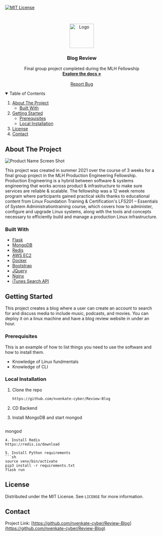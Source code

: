 
[![MIT License][license-shield]][license-url]




<!-- PROJECT LOGO -->
<br />
<p align="center">
  <a href="https://github.com/nvenkate-cyber/Review-Blog">
    <img src="https://i.ibb.co/cC69PsH/review-logo.png" alt="Logo" width="80" height="80">
  </a>

  <h3 align="center">Blog Review</h3>

  <p align="center">
    Final group project completed during the MLH Fellowship
    <br />
    <a href="https://github.com/nvenkate-cyber/Review-Blog"><strong>Explore the docs »</strong></a>
    <br />
    <br />
    <a href="hhttps://github.com/nvenkate-cyber/Review-Blog/issues">Report Bug</a>
  </p>
</p>



<!-- TABLE OF CONTENTS -->
<details open="open">
  <summary>Table of Contents</summary>
  <ol>
    <li>
      <a href="#about-the-project">About The Project</a>
      <ul>
        <li><a href="#built-with">Built With</a></li>
      </ul>
    </li>
    <li>
      <a href="#getting-started">Getting Started</a>
      <ul>
        <li><a href="#prerequisites">Prerequisites</a></li>
        <li><a href="#installation"> Local Installation</a></li>
      </ul>
    </li>
    <li><a href="#license">License</a></li>
    <li><a href="#contact">Contact</a></li>
  </ol>
</details>



<!-- ABOUT THE PROJECT -->
## About The Project

![Product Name Screen Shot](https://i.ibb.co/yfqdxNn/Screen-Shot-2021-08-12-at-5-34-15-AM.png)

This project was created in summer 2021 over the course of 3 weeks for a final group project in the MLH 
Production Engineering Fellowship. Production Engineering is a hybrid between software & systems engineering that works across product & infrastructure to make sure services are reliable & scalable. The
fellowship was a 12 week remote program where participants gained practical skills thanks to educational content from Linux Foundation Training & Certification's LFS201 – Essentials of System Administrationtraining course, which covers how to administer, configure and upgrade Linux systems, along with the tools and concepts necessary to efficiently build and manage a production Linux infrastructure.


### Built With

* [Flask](https://flask.palletsprojects.com/en/2.0.x/)
* [MongoDB](https://www.mongodb.com/)
* [Redis](https://redis.io/)
* [AWS EC2](https://aws.amazon.com/ec2/)
* [Docker](https://www.docker.com/)
* [Bootstrap](https://getbootstrap.com)
* [JQuery](https://jquery.com)
* [Nginx](https://www.nginx.com/)
* [iTunes Search API](https://affiliate.itunes.apple.com/resources/documentation/itunes-store-web-service-search-api/)



<!-- GETTING STARTED -->
## Getting Started

This project creates a blog where a user can create an account to search for and discuss media to include music, podcasts, and movies. You can deploy it on a linux machine and have a blog review website in under an hour.

### Prerequisites

This is an example of how to list things you need to use the software and how to install them.

* Knowledge of Linux fundmentals
* Knowledge of CLI


### Local Installation

1. Clone the repo
   ```sh
   https://github.com/nvenkate-cyber/Review-Blog
   ```
2. CD Backend
 
3. Install MongoDB and start mongod
   ```sh
  mongod
   ```
4. Install Redis
  https://redis.io/download

5. Install Python requirements
  ```sh
  source venv/bin/activate
  pip3 install -r requirements.txt
  flask run
   ```


<!-- LICENSE -->
## License

Distributed under the MIT License. See `LICENSE` for more information.



<!-- CONTACT -->
## Contact

Project Link: [https://github.com/nvenkate-cyber/Review-Blog](https://github.com/nvenkate-cyber/Review-Blog)






<!-- MARKDOWN LINKS & IMAGES -->
<!-- https://www.markdownguide.org/basic-syntax/#reference-style-links -->


[license-shield]: https://img.shields.io/github/license/othneildrew/Best-README-Template.svg?style=for-the-badge
[license-url]: https://github.com/nvenkate-cyber/Review-Blog/blob/master/LICENSE.txt
